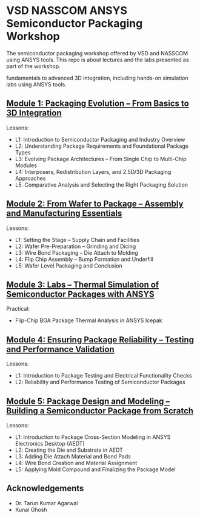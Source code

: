 # VSD NASSCOM ANSYS Semiconductor Packaging Workshop

The semiconductor packaging workshop offered by VSD and NASSCOM using ANSYS tools. This repo is about lectures and the labs presented as part of the workshop.

fundamentals to advanced 3D integration, including hands-on simulation labs using ANSYS tools.

## [Module 1: Packaging Evolution – From Basics to 3D Integration](https://github.com/vjaligam/vsd-packaging-workshop/tree/main/Module%201%3A%20Packaging%20Evolution)
Lessons:
-  L1: Introduction to Semiconductor Packaging and Industry Overview
-  L2: Understanding Package Requirements and Foundational Package Types
-  L3: Evolving Package Architectures – From Single Chip to Multi-Chip Modules
-  L4: Interposers, Redistribution Layers, and 2.5D/3D Packaging Approaches
-  L5: Comparative Analysis and Selecting the Right Packaging Solution


## [Module 2: From Wafer to Package – Assembly and Manufacturing Essentials](https://github.com/vjaligam/vsd-packaging-workshop/tree/main/Module%202%3A%20From%20Wafer%20to%20Package)
Lessons:
-  L1: Setting the Stage – Supply Chain and Facilities
-  L2: Wafer Pre-Preparation – Grinding and Dicing
-  L3: Wire Bond Packaging – Die Attach to Molding
-  L4: Flip Chip Assembly – Bump Formation and Underfill
-  L5: Wafer Level Packaging and Conclusion

## [Module 3: Labs – Thermal Simulation of Semiconductor Packages with ANSYS](https://github.com/vjaligam/vsd-packaging-workshop/tree/main/Module%203%3A%20Labs%20Thermal%20Simulation%20of%20Semiconductor%20packages%20with_ANSYS)
Practical:
-  Flip-Chip BGA Package Thermal Analysis in ANSYS Icepak

## [Module 4: Ensuring Package Reliability – Testing and Performance Validation](https://github.com/vjaligam/vsd-packaging-workshop/tree/main/Module%204%3A%20%20Ensuring%20Package%20Reliability)
Lessons:
-  L1: Introduction to Package Testing and Electrical Functionality Checks
-  L2: Reliability and Performance Testing of Semiconductor Packages

## [Module 5: Package Design and Modeling – Building a Semiconductor Package from Scratch](https://github.com/vjaligam/vsd-packaging-workshop/tree/main/Module%205%3A%20%20Package%20Design%20and%20Modelling) 
Lessons:
-  L1: Introduction to Package Cross-Section Modeling in ANSYS Electronics Desktop (AEDT)
-  L2: Creating the Die and Substrate in AEDT
-  L3: Adding Die Attach Material and Bond Pads
-  L4: Wire Bond Creation and Material Assignment
-  L5: Applying Mold Compound and Finalizing the Package Model

## Acknowledgements
-  Dr. Tarun Kumar Agarwal
-  Kunal Ghosh
